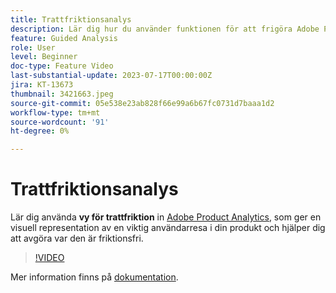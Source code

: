```yaml
---
title: Trattfriktionsanalys
description: Lär dig hur du använder funktionen för att frigöra Adobe Product Analytics, som ger en visuell representation av en viktig användarresa i din produkt och hjälper dig att avgöra var det finns friktion i den.
feature: Guided Analysis
role: User
level: Beginner
doc-type: Feature Video
last-substantial-update: 2023-07-17T00:00:00Z
jira: KT-13673
thumbnail: 3421663.jpeg
source-git-commit: 05e538e23ab828f66e99a6b67fc0731d7baaa1d2
workflow-type: tm+mt
source-wordcount: '91'
ht-degree: 0%

---
```



# Trattfriktionsanalys

Lär dig använda **vy för trattfriktion** in [Adobe Product Analytics](../../adobe-product-analytics/adobe-product-analytics-overview.md), som ger en visuell representation av en viktig användarresa i din produkt och hjälper dig att avgöra var den är friktionsfri.

>[!VIDEO](https://video.tv.adobe.com/v/3421663/?learn=on)

Mer information finns på [dokumentation](https://experienceleague.adobe.com/docs/analytics-platform/using/guided-analysis/funnel/friction.html).
